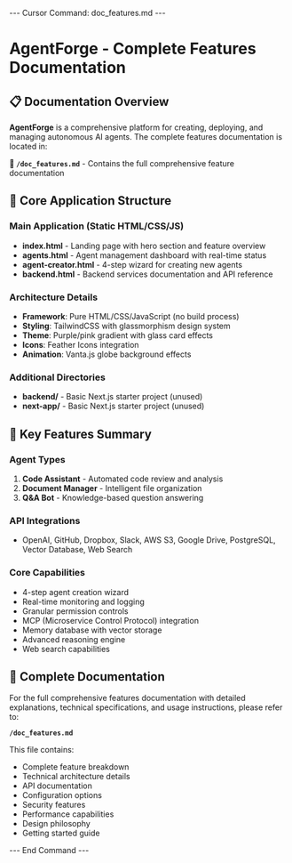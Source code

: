 --- Cursor Command: doc_features.md ---
# AgentForge - Complete Features Documentation

## 📋 Documentation Overview

**AgentForge** is a comprehensive platform for creating, deploying, and managing autonomous AI agents. The complete features documentation is located in:

**📄 `/doc_features.md`** - Contains the full comprehensive feature documentation

## 🎯 Core Application Structure

### Main Application (Static HTML/CSS/JS)
- **index.html** - Landing page with hero section and feature overview
- **agents.html** - Agent management dashboard with real-time status
- **agent-creator.html** - 4-step wizard for creating new agents
- **backend.html** - Backend services documentation and API reference

### Architecture Details
- **Framework**: Pure HTML/CSS/JavaScript (no build process)
- **Styling**: TailwindCSS with glassmorphism design system
- **Theme**: Purple/pink gradient with glass card effects
- **Icons**: Feather Icons integration
- **Animation**: Vanta.js globe background effects

### Additional Directories
- **backend/** - Basic Next.js starter project (unused)
- **next-app/** - Basic Next.js starter project (unused)

## 🚀 Key Features Summary

### Agent Types
1. **Code Assistant** - Automated code review and analysis
2. **Document Manager** - Intelligent file organization
3. **Q&A Bot** - Knowledge-based question answering

### API Integrations
- OpenAI, GitHub, Dropbox, Slack, AWS S3, Google Drive, PostgreSQL, Vector Database, Web Search

### Core Capabilities
- 4-step agent creation wizard
- Real-time monitoring and logging
- Granular permission controls
- MCP (Microservice Control Protocol) integration
- Memory database with vector storage
- Advanced reasoning engine
- Web search capabilities

## 📖 Complete Documentation

For the full comprehensive features documentation with detailed explanations, technical specifications, and usage instructions, please refer to:

**`/doc_features.md`**

This file contains:
- Complete feature breakdown
- Technical architecture details
- API documentation
- Configuration options
- Security features
- Performance capabilities
- Design philosophy
- Getting started guide

--- End Command ---
